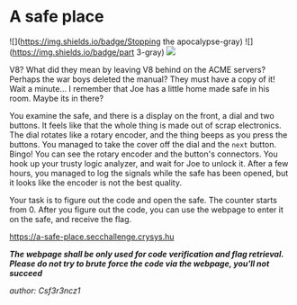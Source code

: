 # A safe place
![](https://img.shields.io/badge/Stopping the apocalypse-gray)
![](https://img.shields.io/badge/part 3-gray)
![](https://img.shields.io/badge/medium-gray)

V8? What did they mean by leaving V8 behind on the ACME servers? Perhaps the war boys deleted the manual? They must have a copy of it! Wait a minute... I remember that Joe has a little home made safe in his room. Maybe its in there?

You examine the safe, and there is a display on the front, a dial and two buttons. It feels like that the whole thing is made out of scrap electronics. The dial rotates like a rotary encoder, and the thing beeps as you press the buttons. You managed to take the cover off the dial and the `next` button. Bingo! You can see the rotary encoder and the button's connectors. You hook up your trusty logic analyzer, and wait for Joe to unlock it. After a few hours, you managed to log the signals while the safe has been opened, but it looks like the encoder is not the best quality. 

Your task is to figure out the code and open the safe. The counter starts from 0. After you figure out the code, you can use the webpage to enter it on the  safe, and receive the flag.

https://a-safe-place.secchallenge.crysys.hu

***The webpage shall be only used for code verification and flag retrieval. Please do not try to brute force the code via the webpage, you'll not succeed***

*author: Csf3r3ncz1*